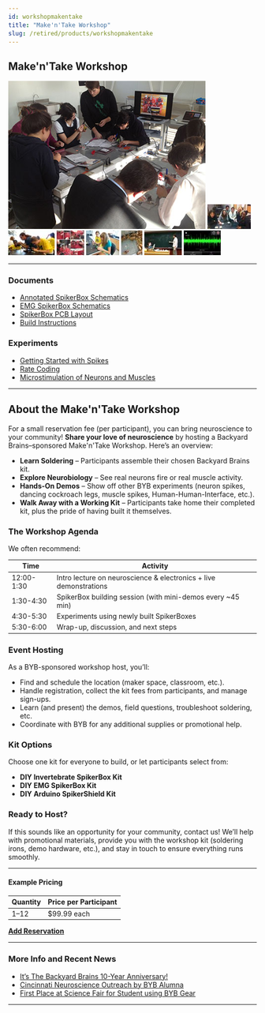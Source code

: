 ```yaml
---
id: workshopmakentake
title: "Make'n'Take Workshop"
slug: /retired/products/workshopmakentake
---
```


## Make'n'Take Workshop

![MakeTake09 Product](./img/maketake09_product.jpg)
[![MakeTake01 small](./img/maketake01_sm.jpg)](./img/maketake01.jpg)
[![MakeTake02 small](./img/maketake02_sm.jpg)](./img/maketake02.jpg)
[![MakeTake03 small](./img/maketake03_sm.jpg)](./img/maketake03.jpg)
[![MakeTake04 small](./img/maketake04_sm.jpg)](./img/maketake04.jpg)
[![MakeTake05 small](./img/maketake05_sm.jpg)](./img/maketake05.jpg)
[![MakeTake06 small](./img/maketake06_sm.jpg)](./img/maketake06.jpg)
[![MakeTake08 small](./img/maketake08_sm.jpg)](./img/maketake08.jpg)

---

### Documents

  - [Annotated SpikerBox Schematics](./files/SpikerBox.v.1.3c.Annotated.Schematics.pdf)
  - [EMG SpikerBox Schematics](./files/EMGSpikerBox.v.1.0.pdf)
  - [SpikerBox PCB Layout](./files/SpikerBox.v.1.3c.layout.pdf)
  - [Build Instructions](/diy/spikerbox)

### Experiments

  - [Getting Started with Spikes](/experiments/spikerbox)
  - [Rate Coding](/experiments/ratecoding)
  - [Microstimulation of Neurons and Muscles](/experiments/microstimulation)

---

## About the Make'n'Take Workshop

For a small reservation fee (per participant), you can bring neuroscience
to your community! **Share your love of neuroscience** by hosting a
Backyard Brains–sponsored Make'n'Take Workshop. Here’s an overview:

- **Learn Soldering** – Participants assemble their chosen Backyard Brains kit.
- **Explore Neurobiology** – See real neurons fire or real muscle activity.
- **Hands-On Demos** – Show off other BYB experiments (neuron spikes, dancing cockroach legs, muscle spikes, Human-Human-Interface, etc.).
- **Walk Away with a Working Kit** – Participants take home their completed kit, plus the pride of having built it themselves.

### The Workshop Agenda

We often recommend:

| Time        | Activity                                                       |
|-------------|---------------------------------------------------------------|
| 12:00-1:30  | Intro lecture on neuroscience & electronics + live demonstrations |
| 1:30-4:30   | SpikerBox building session (with mini-demos every ~45 min)    |
| 4:30-5:30   | Experiments using newly built SpikerBoxes                     |
| 5:30-6:00   | Wrap-up, discussion, and next steps                           |

### Event Hosting

As a BYB-sponsored workshop host, you’ll:
- Find and schedule the location (maker space, classroom, etc.).
- Handle registration, collect the kit fees from participants, and manage sign-ups.
- Learn (and present) the demos, field questions, troubleshoot soldering, etc.
- Coordinate with BYB for any additional supplies or promotional help.

### Kit Options

Choose one kit for everyone to build, or let participants select from:
- **DIY Invertebrate SpikerBox Kit**
- **DIY EMG SpikerBox Kit**
- **DIY Arduino SpikerShield Kit**

### Ready to Host?

If this sounds like an opportunity for your community, contact us! We’ll help
with promotional materials, provide you with the workshop kit (soldering irons,
demo hardware, etc.), and stay in touch to ensure everything runs smoothly.

---

#### Example Pricing

Quantity | Price per Participant 
---------|-----------------------
1–12     | \$99.99 each  

[**Add Reservation**](/cart)

---

### More Info and Recent News

- [It’s The Backyard Brains 10-Year Anniversary!](http://blog.backyardbrains.com/?p=4906)
- [Cincinnati Neuroscience Outreach by BYB Alumna](http://blog.backyardbrains.com/?p=4870)
- [First Place at Science Fair for Student using BYB Gear](http://blog.backyardbrains.com/?p=4861)

---